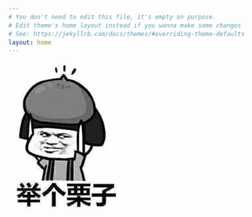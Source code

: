 ```yaml
---
# You don't need to edit this file, it's empty on purpose.
# Edit theme's home layout instead if you wanna make some changes
# See: https://jekyllrb.com/docs/themes/#overriding-theme-defaults
layout: home
---
```



![](./assets/v2-18b9c783efb1fe1e523812e28719496f_hd.png '举个栗子')
